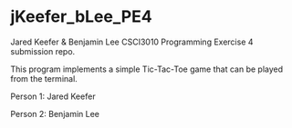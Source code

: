 # jKeefer_bLee_PE4
Jared Keefer &amp; Benjamin Lee CSCI3010 Programming Exercise 4 submission repo.

This program implements a simple Tic-Tac-Toe game that can be
played from the terminal. 

Person 1: Jared Keefer

Person 2: Benjamin Lee
